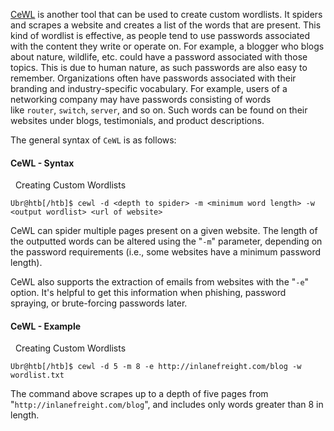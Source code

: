 [CeWL](https://github.com/digininja/CeWL) is another tool that can be used to create custom wordlists. It spiders and scrapes a website and creates a list of the words that are present. This kind of wordlist is effective, as people tend to use passwords associated with the content they write or operate on. For example, a blogger who blogs about nature, wildlife, etc. could have a password associated with those topics. This is due to human nature, as such passwords are also easy to remember. Organizations often have passwords associated with their branding and industry-specific vocabulary. For example, users of a networking company may have passwords consisting of words like `router`, `switch`, `server`, and so on. Such words can be found on their websites under blogs, testimonials, and product descriptions.

The general syntax of `CeWL` is as follows:

#### CeWL - Syntax

  Creating Custom Wordlists

```shell-session
Ubr@htb[/htb]$ cewl -d <depth to spider> -m <minimum word length> -w <output wordlist> <url of website>
```

CeWL can spider multiple pages present on a given website. The length of the outputted words can be altered using the "`-m`" parameter, depending on the password requirements (i.e., some websites have a minimum password length).

CeWL also supports the extraction of emails from websites with the "`-e`" option. It's helpful to get this information when phishing, password spraying, or brute-forcing passwords later.

#### CeWL - Example

  Creating Custom Wordlists

```shell-session
Ubr@htb[/htb]$ cewl -d 5 -m 8 -e http://inlanefreight.com/blog -w wordlist.txt
```

The command above scrapes up to a depth of five pages from "`http://inlanefreight.com/blog`", and includes only words greater than 8 in length.